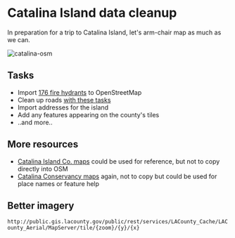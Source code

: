 # Catalina Island data cleanup
In preparation for a trip to Catalina Island, let's arm-chair map as much as we can.

![catalina-osm](https://cloud.githubusercontent.com/assets/695934/17864843/999f94ba-6854-11e6-8712-23ef87b2e4a9.png)


## Tasks
- Import [176 fire hydrants](https://github.com/socal-osm/catalina-cleanup/blob/master/data/fire-hydrants.geojson) to OpenStreetMap
- Clean up roads [with these tasks](http://labuildingsimport.com/project/12)
- Import addresses for the island
- Add any features appearing on the county's tiles
- ..and more..

## More resources
- [Catalina Island Co. maps](http://www.visitcatalinaisland.com/island-info/maps) could be used for reference, but not to copy directly into OSM
- [Catalina Conservancy maps](https://www.catalinaconservancy.org/index.php?s=general&p=map_island) again, not to copy but could be used for place names or feature help

## Better imagery
`http://public.gis.lacounty.gov/public/rest/services/LACounty_Cache/LACounty_Aerial/MapServer/tile/{zoom}/{y}/{x}`
